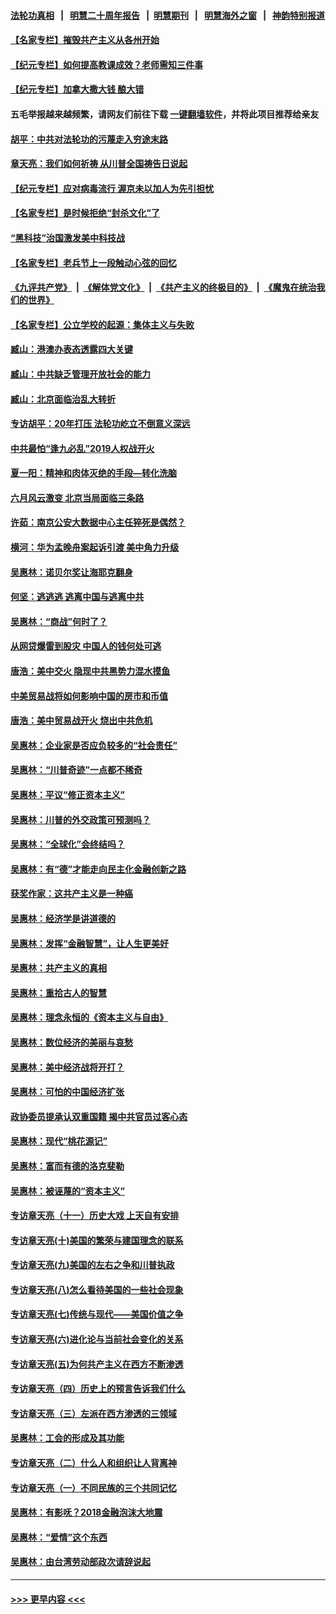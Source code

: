 #### [法轮功真相](https://github.com/gfw-breaker/truth/blob/master/README.md?t=0) &nbsp;&nbsp;|&nbsp;&nbsp; [明慧二十周年报告](https://github.com/gfw-breaker/mh-reports/blob/master/README.md?t=0) &nbsp;&nbsp;|&nbsp;&nbsp;[明慧期刊](https://github.com/gfw-breaker/mh-qikan) &nbsp;&nbsp;|&nbsp;&nbsp; [明慧海外之窗](https://github.com/gfw-breaker/mh-news/blob/master/README.md?t=0) &nbsp;&nbsp;|&nbsp;&nbsp; [神韵特别报道](https://github.com/gfw-breaker/mh-news/blob/master/shenyun.md?t=0)
#### [【名家专栏】摧毁共产主义从各州开始](../pages/nsc423/n13076376.md?t=07130451) 
#### [【纪元专栏】如何提高教课成效？老师需知三件事](../pages/nsc423/n12417848.md?t=07130451) 
#### [【纪元专栏】加拿大撒大钱 酿大错](../pages/nsc423/n12406564.md?t=07130451) 
#### 五毛举报越来越频繁，请网友们前往下载 [一键翻墙软件](https://github.com/gfw-breaker/ssr-accounts)，并将此项目推荐给亲友
#### [胡平：中共对法轮功的污蔑走入穷途末路](../pages/nsc423/n12266737.md?t=07130451) 
#### [章天亮：我们如何祈祷 从川普全国祷告日说起](../pages/nsc423/n11944627.md?t=07130451) 
#### [【纪元专栏】应对病毒流行 渥京未以加人为先引担忧](../pages/nsc423/n11875714.md?t=07130451) 
#### [【名家专栏】是时候拒绝“封杀文化”了](../pages/nsc423/n11814093.md?t=07130451) 
#### [“黑科技”治国激发美中科技战](../pages/nsc423/n11638056.md?t=07130451) 
#### [【名家专栏】老兵节上一段触动心弦的回忆](../pages/nsc423/n11646016.md?t=07130451) 
#### [《九评共产党》](https://github.com/begood0513/9ping.md/blob/master/README.md) &nbsp;|&nbsp; [《解体党文化》](../../../../jtdwh.md/blob/master/README.md)  &nbsp;|&nbsp; [《共产主义的终极目的》](../../../../gczydzjmd.md/blob/master/README.md) &nbsp;|&nbsp; [《魔鬼在统治我们的世界》](../../../../mgztzwmdsj.md/blob/master/README.md) 
#### [【名家专栏】公立学校的起源：集体主义与失败](../pages/nsc423/n11601833.md?t=07130451) 
#### [臧山：港澳办表态透露四大关键](../pages/nsc423/n11421628.md?t=07130451) 
#### [臧山：中共缺乏管理开放社会的能力](../pages/nsc423/n11407457.md?t=07130451) 
#### [臧山：北京面临治乱大转折](../pages/nsc423/n11406895.md?t=07130451) 
#### [专访胡平：20年打压 法轮功屹立不倒意义深远](../pages/nsc423/n11398800.md?t=07130451) 
#### [中共最怕“逢九必乱”2019人权战开火](../pages/nsc423/n11385248.md?t=07130451) 
#### [夏一阳：精神和肉体灭绝的手段—转化洗脑](../pages/nsc423/n11368250.md?t=07130451) 
#### [六月风云激变 北京当局面临三条路](../pages/nsc423/n11313668.md?t=07130451) 
#### [许茹：南京公安大数据中心主任猝死是偶然？](../pages/nsc423/n11064744.md?t=07130451) 
#### [横河：华为孟晚舟案起诉引渡 美中角力升级](../pages/nsc423/n11027230.md?t=07130451) 
#### [吴惠林：诺贝尔奖让海耶克翻身](../pages/nsc423/n10890049.md?t=07130451) 
#### [何坚：逃逃逃 逃离中国与逃离中共](../pages/nsc423/n10592891.md?t=07130451) 
#### [吴惠林：“商战”何时了？](../pages/nsc423/n10573558.md?t=07130451) 
#### [从网贷爆雷到股灾 中国人的钱何处可逃](../pages/nsc423/n10572800.md?t=07130451) 
#### [唐浩：美中交火 隐现中共黑势力混水摸鱼](../pages/nsc423/n10544040.md?t=07130451) 
#### [中美贸易战将如何影响中国的房市和币值](../pages/nsc423/n10543697.md?t=07130451) 
#### [唐浩：美中贸易战开火 烧出中共危机](../pages/nsc423/n10540126.md?t=07130451) 
#### [吴惠林：企业家是否应负较多的“社会责任”](../pages/nsc423/n10535022.md?t=07130451) 
#### [吴惠林：“川普奇迹”一点都不稀奇](../pages/nsc423/n10512808.md?t=07130451) 
#### [吴惠林：平议“修正资本主义”](../pages/nsc423/n10495724.md?t=07130451) 
#### [吴惠林：川普的外交政策可预测吗？](../pages/nsc423/n10462387.md?t=07130451) 
#### [吴惠林：“全球化”会终结吗？](../pages/nsc423/n10452838.md?t=07130451) 
#### [吴惠林：有“德”才能走向民主化金融创新之路](../pages/nsc423/n10432292.md?t=07130451) 
#### [获奖作家：这共产主义是一种癌](../pages/nsc423/n10431541.md?t=07130451) 
#### [吴惠林：经济学是讲道德的](../pages/nsc423/n10398014.md?t=07130451) 
#### [吴惠林：发挥“金融智慧”，让人生更美好](../pages/nsc423/n10375019.md?t=07130451) 
#### [吴惠林：共产主义的真相](../pages/nsc423/n10351394.md?t=07130451) 
#### [吴惠林：重拾古人的智慧](../pages/nsc423/n10337691.md?t=07130451) 
#### [吴惠林：理念永恒的《资本主义与自由》](../pages/nsc423/n10316274.md?t=07130451) 
#### [吴惠林：数位经济的美丽与哀愁](../pages/nsc423/n10292946.md?t=07130451) 
#### [吴惠林：美中经济战将开打？](../pages/nsc423/n10258825.md?t=07130451) 
#### [吴惠林：可怕的中国经济扩张](../pages/nsc423/n10219147.md?t=07130451) 
#### [政协委员提承认双重国籍 揭中共官员过客心态](../pages/nsc423/n10208809.md?t=07130451) 
#### [吴惠林：现代“桃花源记”](../pages/nsc423/n10185234.md?t=07130451) 
#### [吴惠林：富而有德的洛克斐勒](../pages/nsc423/n10142264.md?t=07130451) 
#### [吴惠林：被诬蔑的“资本主义”](../pages/nsc423/n10124816.md?t=07130451) 
#### [专访章天亮（十一）历史大戏 上天自有安排](../pages/nsc423/n10094905.md?t=07130451) 
#### [专访章天亮(十)美国的繁荣与建国理念的联系](../pages/nsc423/n10094899.md?t=07130451) 
#### [专访章天亮(九)美国的左右之争和川普执政](../pages/nsc423/n10094889.md?t=07130451) 
#### [专访章天亮(八)怎么看待美国的一些社会现象](../pages/nsc423/n10094857.md?t=07130451) 
#### [专访章天亮(七)传统与现代——美国价值之争](../pages/nsc423/n10093140.md?t=07130451) 
#### [专访章天亮(六)进化论与当前社会变化的关系](../pages/nsc423/n10092036.md?t=07130451) 
#### [专访章天亮(五)为何共产主义在西方不断渗透](../pages/nsc423/n10083620.md?t=07130451) 
#### [专访章天亮（四）历史上的预言告诉我们什么](../pages/nsc423/n10083606.md?t=07130451) 
#### [专访章天亮（三）左派在西方渗透的三领域](../pages/nsc423/n10081115.md?t=07130451) 
#### [吴惠林：工会的形成及其功能](../pages/nsc423/n10080633.md?t=07130451) 
#### [专访章天亮（二）什么人和组织让人背离神](../pages/nsc423/n10076637.md?t=07130451) 
#### [专访章天亮（一）不同民族的三个共同记忆](../pages/nsc423/n10074188.md?t=07130451) 
#### [吴惠林：有影呒？2018金融泡沫大地震](../pages/nsc423/n10040534.md?t=07130451) 
#### [吴惠林：“爱情”这个东西](../pages/nsc423/n10019423.md?t=07130451) 
#### [吴惠林：由台湾劳动部政次请辞说起](../pages/nsc423/n9979679.md?t=07130451) 

----
#### [ >>> 更早内容 <<< ](../indexes/nsc423-earlier.md)
